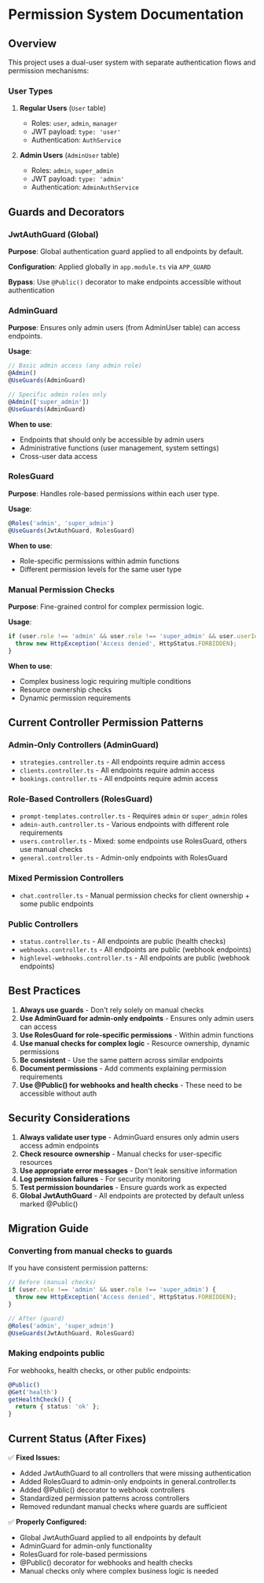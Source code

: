 # Permission System Documentation

## Overview

This project uses a dual-user system with separate authentication flows and permission mechanisms:

### User Types

1. **Regular Users** (`User` table)
   - Roles: `user`, `admin`, `manager`
   - JWT payload: `type: 'user'`
   - Authentication: `AuthService`

2. **Admin Users** (`AdminUser` table)
   - Roles: `admin`, `super_admin`
   - JWT payload: `type: 'admin'`
   - Authentication: `AdminAuthService`

## Guards and Decorators

### JwtAuthGuard (Global)
**Purpose**: Global authentication guard applied to all endpoints by default.

**Configuration**: Applied globally in `app.module.ts` via `APP_GUARD`

**Bypass**: Use `@Public()` decorator to make endpoints accessible without authentication

### AdminGuard
**Purpose**: Ensures only admin users (from AdminUser table) can access endpoints.

**Usage**:
```typescript
// Basic admin access (any admin role)
@Admin()
@UseGuards(AdminGuard)

// Specific admin roles only
@Admin(['super_admin'])
@UseGuards(AdminGuard)
```

**When to use**:
- Endpoints that should only be accessible by admin users
- Administrative functions (user management, system settings)
- Cross-user data access

### RolesGuard
**Purpose**: Handles role-based permissions within each user type.

**Usage**:
```typescript
@Roles('admin', 'super_admin')
@UseGuards(JwtAuthGuard, RolesGuard)
```

**When to use**:
- Role-specific permissions within admin functions
- Different permission levels for the same user type

### Manual Permission Checks
**Purpose**: Fine-grained control for complex permission logic.

**Usage**:
```typescript
if (user.role !== 'admin' && user.role !== 'super_admin' && user.userId !== id) {
  throw new HttpException('Access denied', HttpStatus.FORBIDDEN);
}
```

**When to use**:
- Complex business logic requiring multiple conditions
- Resource ownership checks
- Dynamic permission requirements

## Current Controller Permission Patterns

### Admin-Only Controllers (AdminGuard)
- `strategies.controller.ts` - All endpoints require admin access
- `clients.controller.ts` - All endpoints require admin access
- `bookings.controller.ts` - All endpoints require admin access

### Role-Based Controllers (RolesGuard)
- `prompt-templates.controller.ts` - Requires `admin` or `super_admin` roles
- `admin-auth.controller.ts` - Various endpoints with different role requirements
- `users.controller.ts` - Mixed: some endpoints use RolesGuard, others use manual checks
- `general.controller.ts` - Admin-only endpoints with RolesGuard

### Mixed Permission Controllers
- `chat.controller.ts` - Manual permission checks for client ownership + some public endpoints

### Public Controllers
- `status.controller.ts` - All endpoints are public (health checks)
- `webhooks.controller.ts` - All endpoints are public (webhook endpoints)
- `highlevel-webhooks.controller.ts` - All endpoints are public (webhook endpoints)

## Best Practices

1. **Always use guards** - Don't rely solely on manual checks
2. **Use AdminGuard for admin-only endpoints** - Ensures only admin users can access
3. **Use RolesGuard for role-specific permissions** - Within admin functions
4. **Use manual checks for complex logic** - Resource ownership, dynamic permissions
5. **Be consistent** - Use the same pattern across similar endpoints
6. **Document permissions** - Add comments explaining permission requirements
7. **Use @Public() for webhooks and health checks** - These need to be accessible without auth

## Security Considerations

1. **Always validate user type** - AdminGuard ensures only admin users access admin endpoints
2. **Check resource ownership** - Manual checks for user-specific resources
3. **Use appropriate error messages** - Don't leak sensitive information
4. **Log permission failures** - For security monitoring
5. **Test permission boundaries** - Ensure guards work as expected
6. **Global JwtAuthGuard** - All endpoints are protected by default unless marked @Public()

## Migration Guide

### Converting from manual checks to guards
If you have consistent permission patterns:

```typescript
// Before (manual checks)
if (user.role !== 'admin' && user.role !== 'super_admin') {
  throw new HttpException('Access denied', HttpStatus.FORBIDDEN);
}

// After (guard)
@Roles('admin', 'super_admin')
@UseGuards(JwtAuthGuard, RolesGuard)
```

### Making endpoints public
For webhooks, health checks, or other public endpoints:

```typescript
@Public()
@Get('health')
getHealthCheck() {
  return { status: 'ok' };
}
```

## Current Status (After Fixes)

✅ **Fixed Issues:**
- Added JwtAuthGuard to all controllers that were missing authentication
- Added RolesGuard to admin-only endpoints in general.controller.ts
- Added @Public() decorator to webhook controllers
- Standardized permission patterns across controllers
- Removed redundant manual checks where guards are sufficient

✅ **Properly Configured:**
- Global JwtAuthGuard applied to all endpoints by default
- AdminGuard for admin-only functionality
- RolesGuard for role-based permissions
- @Public() decorator for webhooks and health checks
- Manual checks only where complex business logic is needed 